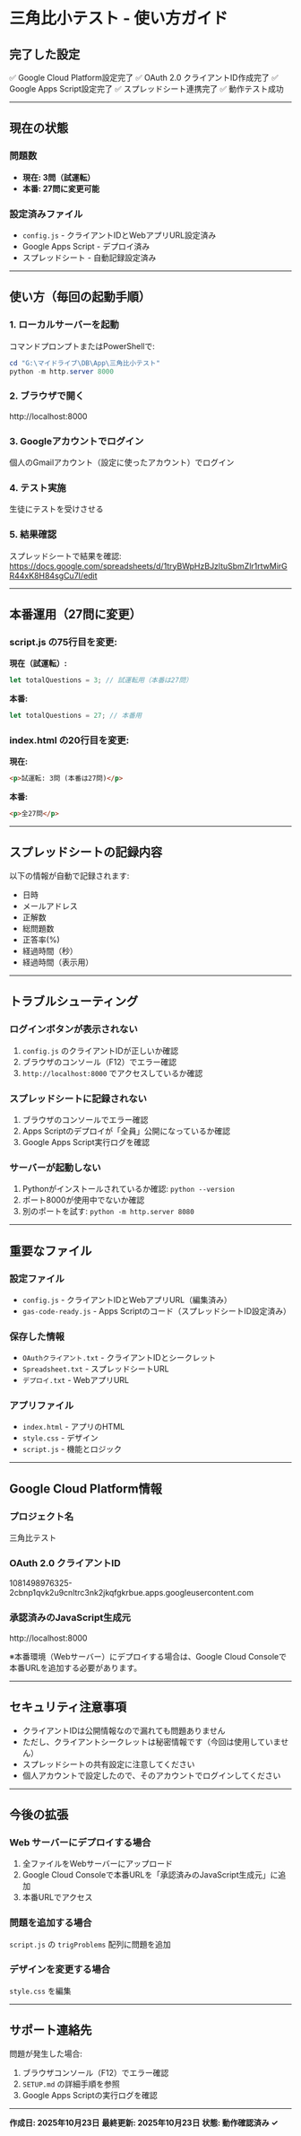 # 三角比小テスト - 使い方ガイド

## 完了した設定

✅ Google Cloud Platform設定完了
✅ OAuth 2.0 クライアントID作成完了
✅ Google Apps Script設定完了
✅ スプレッドシート連携完了
✅ 動作テスト成功

---

## 現在の状態

### 問題数
- **現在: 3問（試運転）**
- **本番: 27問に変更可能**

### 設定済みファイル
- `config.js` - クライアントIDとWebアプリURL設定済み
- Google Apps Script - デプロイ済み
- スプレッドシート - 自動記録設定済み

---

## 使い方（毎回の起動手順）

### 1. ローカルサーバーを起動

コマンドプロンプトまたはPowerShellで:

```powershell
cd "G:\マイドライブ\DB\App\三角比小テスト"
python -m http.server 8000
```

### 2. ブラウザで開く

http://localhost:8000

### 3. Googleアカウントでログイン

個人のGmailアカウント（設定に使ったアカウント）でログイン

### 4. テスト実施

生徒にテストを受けさせる

### 5. 結果確認

スプレッドシートで結果を確認:
https://docs.google.com/spreadsheets/d/1tryBWpHzBJzltuSbmZlr1rtwMirGR44xK8H84sgCu7I/edit

---

## 本番運用（27問に変更）

### script.js の75行目を変更:

**現在（試運転）:**
```javascript
let totalQuestions = 3; // 試運転用（本番は27問）
```

**本番:**
```javascript
let totalQuestions = 27; // 本番用
```

### index.html の20行目を変更:

**現在:**
```html
<p>試運転: 3問 (本番は27問)</p>
```

**本番:**
```html
<p>全27問</p>
```

---

## スプレッドシートの記録内容

以下の情報が自動で記録されます:
- 日時
- メールアドレス
- 正解数
- 総問題数
- 正答率(%)
- 経過時間（秒）
- 経過時間（表示用）

---

## トラブルシューティング

### ログインボタンが表示されない
1. `config.js` のクライアントIDが正しいか確認
2. ブラウザのコンソール（F12）でエラー確認
3. `http://localhost:8000` でアクセスしているか確認

### スプレッドシートに記録されない
1. ブラウザのコンソールでエラー確認
2. Apps Scriptのデプロイが「全員」公開になっているか確認
3. Google Apps Script実行ログを確認

### サーバーが起動しない
1. Pythonがインストールされているか確認: `python --version`
2. ポート8000が使用中でないか確認
3. 別のポートを試す: `python -m http.server 8080`

---

## 重要なファイル

### 設定ファイル
- `config.js` - クライアントIDとWebアプリURL（編集済み）
- `gas-code-ready.js` - Apps Scriptのコード（スプレッドシートID設定済み）

### 保存した情報
- `OAuthクライアント.txt` - クライアントIDとシークレット
- `Spreadsheet.txt` - スプレッドシートURL
- `デプロイ.txt` - WebアプリURL

### アプリファイル
- `index.html` - アプリのHTML
- `style.css` - デザイン
- `script.js` - 機能とロジック

---

## Google Cloud Platform情報

### プロジェクト名
三角比テスト

### OAuth 2.0 クライアントID
1081498976325-2cbnp1qvk2u9cnltrc3nk2jkqfgkrbue.apps.googleusercontent.com

### 承認済みのJavaScript生成元
http://localhost:8000

※本番環境（Webサーバー）にデプロイする場合は、Google Cloud Consoleで本番URLを追加する必要があります。

---

## セキュリティ注意事項

- クライアントIDは公開情報なので漏れても問題ありません
- ただし、クライアントシークレットは秘密情報です（今回は使用していません）
- スプレッドシートの共有設定に注意してください
- 個人アカウントで設定したので、そのアカウントでログインしてください

---

## 今後の拡張

### Web サーバーにデプロイする場合
1. 全ファイルをWebサーバーにアップロード
2. Google Cloud Consoleで本番URLを「承認済みのJavaScript生成元」に追加
3. 本番URLでアクセス

### 問題を追加する場合
`script.js` の `trigProblems` 配列に問題を追加

### デザインを変更する場合
`style.css` を編集

---

## サポート連絡先

問題が発生した場合:
1. ブラウザコンソール（F12）でエラー確認
2. `SETUP.md` の詳細手順を参照
3. Google Apps Scriptの実行ログを確認

---

**作成日: 2025年10月23日**
**最終更新: 2025年10月23日**
**状態: 動作確認済み ✓**
